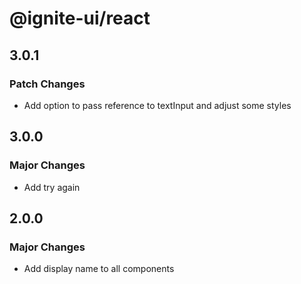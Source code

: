 # @ignite-ui/react

## 3.0.1

### Patch Changes

- Add option to pass reference to textInput and adjust some styles

## 3.0.0

### Major Changes

- Add try again

## 2.0.0

### Major Changes

- Add display name to all components
